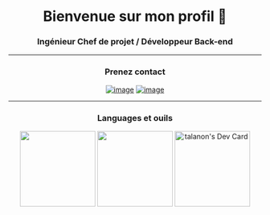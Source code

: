 <h1 align="center">Bienvenue sur mon profil 👋</h1>
<h3 align="center">Ingénieur Chef de projet / Développeur Back-end</h3>
<hr/>
<h3 align="center">Prenez contact</h3>
<div align="center">
  
[![image](https://img.shields.io/badge/LinkedIn-0077B5?style=for-the-badge&logo=linkedin&logoColor=white)](https://www.linkedin.com/in/l%C3%A9o-meyer-b6a36494/)
[![image](https://img.shields.io/badge/Gmail-D14836?style=for-the-badge&logo=gmail&logoColor=white)](mailto:produtor.leo.meyer12@gmail.com)
  
</div>
<hr/>
<h3 align="center">Languages et ouils</h3>

<p align= "center">
  <img height= "150" src="https://github-readme-stats.vercel.app/api?username=talanon&theme=react&show_icons=true&include_all_commits=true" />
  <img height= "150" src="https://github-readme-stats.vercel.app/api/top-langs/?username=talanon&theme=react&layout=compact" />
  <img height= "150" src="https://api.daily.dev/devcards/0a6bc0ee485c435ead1200d347d6f233.png?r=dwk" alt="talanon's Dev Card"/>
</p>
